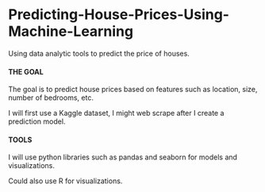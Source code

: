 # Predicting-House-Prices-Using-Machine-Learning
Using data analytic tools to predict the price of houses.

#### THE GOAL ####

The goal is to predict house prices based on features such as location, size, number of bedrooms, etc.

I will first use a Kaggle dataset, I might web scrape after I create a prediction model.

#### TOOLS ####

I will use python libraries such as pandas and seaborn for models and visualizations.

Could also use R for visualizations.



